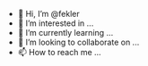 - 👋 Hi, I’m @fekler
- 👀 I’m interested in ...
- 🌱 I’m currently learning ...
- 💞️ I’m looking to collaborate on ...
- 📫 How to reach me ...

<!---
fekler/fekler is a ✨ special ✨ repository because its `README.md` (this file) appears on your GitHub profile.
You can click the Preview link to take a look at your changes.
--->
